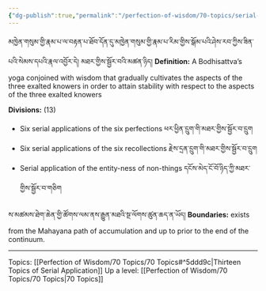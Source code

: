 ```yaml
---
{"dg-publish":true,"permalink":"/perfection-of-wisdom/70-topics/serial-application/"}
---
```


མཁྱེན་གསུམ་གྱི་རྣམ་པ་ལ་བརྟན་པ་ཐོབ་དོན་དུ་མཁྱེན་གསུམ་གྱི་རྣམ་པ་རིམ་གྱིས་སྒོམ་པའི་ཤེས་རབ་ཀྱིས་ཟིན་པའི་སེམས་དཔའི་རྣལ་འབྱོར་དེ། 
མཐར་གྱིས་སྦྱོར་བའི་མཚན་ཉིད།
**Definition:** A Bodhisattva’s yoga conjoined with wisdom that gradually cultivates the aspects of the three exalted knowers in order to attain stability with respect to the aspects of the three exalted knowers

**Divisions:** (13)
- Six serial applications of the six perfections ཕར་ཕྱིན་དྲུག་གི་མཐར་གྱིས་སྦྱོར་བ་དྲུག
- Six serial applications of the six recollections རྗེས་དྲན་དྲུག་གི་མཐར་གྱིས་སྦྱོར་བ་དྲུག
- Serial application of the entity-ness of non-things དངོས་མེད་ངོ་བོ་ཉིད་ཀྱི་མཐར་གྱིས་སྦྱོར་བ་གཅིག

ས་མཚམས་ཐེག་ཆེན་གྱི་ཚོགས་ལམ་ནས་རྒྱུན་མཐའི་སྔ་ལོགས་ཚུན་ཆད་ན་ཡོད།
**Boundaries:** exists from the Mahayana path of accumulation and up to prior to the end of the continuum.

---
Topics: [[Perfection of Wisdom/70 Topics/70 Topics#^5ddd9c\|Thirteen Topics of Serial Application]]
Up a level: [[Perfection of Wisdom/70 Topics/70 Topics\|70 Topics]]